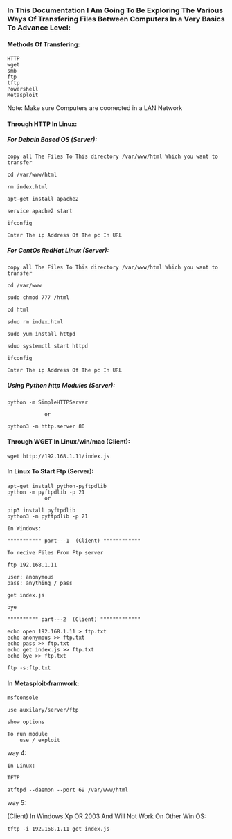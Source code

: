 <h3> In This Documentation I Am Going To Be Exploring The Various Ways Of Transfering Files Between Computers In a Very Basics To Advance Level: </h3>

<h4> Methods Of Transfering: </h4>

    HTTP
    wget
    smb
    ftp
    tftp
    Powershell
    Metasploit

Note: Make sure Computers are coonected in a LAN Network

<h4> Through HTTP In Linux: </h4>

<h5> For Debain Based OS (Server):</h5>

    copy all The Files To This directory /var/www/html Which you want to transfer

    cd /var/www/html

    rm index.html

    apt-get install apache2

    service apache2 start

    ifconfig

    Enter The ip Address Of The pc In URL

<h5> For CentOs RedHat Linux  (Server): </h5>

    copy all The Files To This directory /var/www/html Which you want to transfer

    cd /var/www

    sudo chmod 777 /html

    cd html

    sduo rm index.html

    sudo yum install httpd

    sduo systemctl start httpd

    ifconfig

    Enter The ip Address Of The pc In URL

<h5> Using Python http Modules (Server): </h5>

    python -m SimpleHTTPServer

                or

    python3 -m http.server 80


<h4> Through WGET In Linux/win/mac (Client):</h4>

    wget http://192.168.1.11/index.js

<h4>In Linux To Start Ftp  (Server): </h4>

    apt-get install python-pyftpdlib
    python -m pyftpdlib -p 21
                or

    pip3 install pyftpdlib
    python3 -m pyftpdlib -p 21

    In Windows:

    """"""""""" part---1  (Client) """"""""""""

    To recive Files From Ftp server

    ftp 192.168.1.11

    user: anonymous
    pass: anything / pass

    get index.js

    bye

    """""""""" part---2  (Client) """""""""""""

    echo open 192.168.1.11 > ftp.txt
    echo anonymous >> ftp.txt
    echo pass >> ftp.txt
    echo get index.js >> ftp.txt
    echo bye >> ftp.txt

    ftp -s:ftp.txt

<h4> In Metasploit-framwork: </h4>

    msfconsole

    use auxilary/server/ftp

    show options

    To run module
        use / exploit

way 4:

    In Linux:

    TFTP

    atftpd --daemon --port 69 /var/www/html

way 5:

(Client)
In Windows Xp OR 2003 And Will Not Work On Other Win OS:

    tftp -i 192.168.1.11 get index.js
